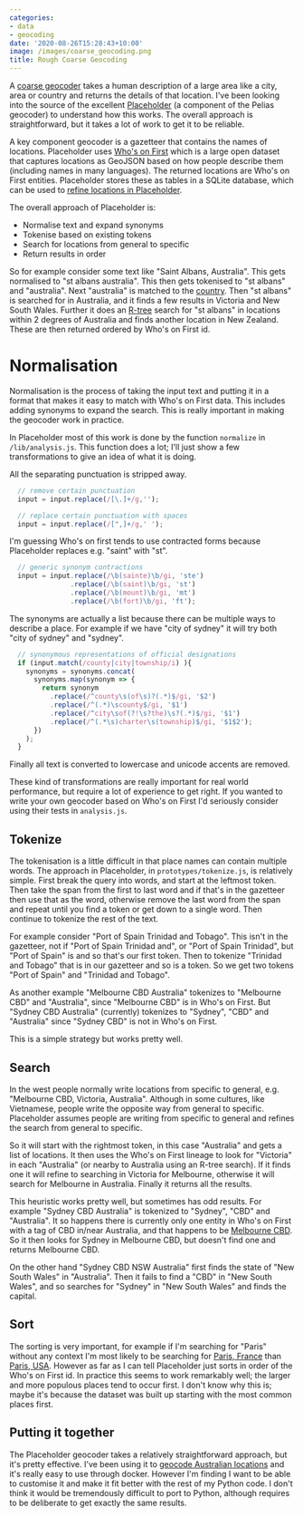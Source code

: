 ```yaml
---
categories:
- data
- geocoding
date: '2020-08-26T15:28:43+10:00'
image: /images/coarse_geocoding.png
title: Rough Coarse Geocoding
---
```


A [coarse geocoder](/coarse-geocoding) takes a human description of a large area like a city, area or country and returns the details of that location.
I've been looking into the source of the excellent [Placeholder](https://github.com/pelias/placeholder) (a component of the Pelias geocoder) to understand how this works.
The overall approach is straightforward, but it takes a lot of work to get it to be reliable.

A key component geocoder is a gazetteer that contains the names of locations.
Placeholder uses [Who's on First](https://whosonfirst.org/) which is a large open dataset that captures locations as GeoJSON based on how people describe them (including names in many languages).
The returned locations are Who's on First entities.
Placeholder stores these as tables in a SQLite database, which can be used to [refine locations in Placeholder](/placeholder-refining-location).

The overall approach of Placeholder is:

* Normalise text and expand synonyms
* Tokenise based on existing tokens
* Search for locations from general to specific
* Return results in order

So for example consider some text like "Saint Albans, Australia".
This gets normalised to "st albans australia".
This then gets tokenised to "st albans" and "australia".
Next "australia" is matched to the [country](https://spelunker.whosonfirst.org/id/85632793/).
Then "st albans" is searched for in Australia, and it finds a few results in Victoria and New South Wales.
Further it does an [R-tree](https://en.wikipedia.org/wiki/R-tree) search for "st albans" in locations within 2 degrees of Australia and finds another location in New Zealand.
These are then returned ordered by Who's on First id.


# Normalisation

Normalisation is the process of taking the input text and putting it in a format that makes it easy to match with Who's on First data.
This includes adding synonyms to expand the search.
This is really important in making the geocoder work in practice.

In Placeholder most of this work is done by the function `normalize` in `/lib/analysis.js`.
This function does a lot; I'll just show a few transformations to give an idea of what it is doing.


All the separating punctuation is stripped away.

```js
  // remove certain punctuation
  input = input.replace(/[\.]+/g,'');

  // replace certain punctuation with spaces
  input = input.replace(/[",]+/g,' ');
```

I'm guessing Who's on first tends to use contracted forms because Placeholder replaces e.g. "saint" with "st".

```js
  // generic synonym contractions
  input = input.replace(/\b(sainte)\b/gi, 'ste')
               .replace(/\b(saint)\b/gi, 'st')
               .replace(/\b(mount)\b/gi, 'mt')
               .replace(/\b(fort)\b/gi, 'ft');
```

The synonyms are actually a list because there can be multiple ways to describe a place.
For example if we have "city of sydney" it will try both "city of sydney" and "sydney".

```js
  // synonymous representations of official designations
  if (input.match(/county|city|township/i) ){
    synonyms = synonyms.concat(
      synonyms.map(synonym => {
        return synonym
          .replace(/^county\s(of\s)?(.*)$/gi, '$2')
          .replace(/^(.*)\scounty$/gi, '$1')
          .replace(/^city\sof(?!\s?the)\s?(.*)$/gi, '$1')
          .replace(/^(.*\s)charter\s(township)$/gi, '$1$2');
      })
    );
  }
```

Finally all text is converted to lowercase and unicode accents are removed.

These kind of transformations are really important for real world performance, but require a lot of experience to get right.
If you wanted to write your own geocoder based on Who's on First I'd seriously consider using their tests in `analysis.js`.

## Tokenize

The tokenisation is a little difficult in that place names can contain multiple words.
The approach in Placeholder, in `prototypes/tokenize.js`, is relatively simple.
First break the query into words, and start at the leftmost token.
Then take the span from the first to last word and if that's in the gazetteer then use that as the word, otherwise remove the last word from the span and repeat until you find a token or get down to a single word.
Then continue to tokenize the rest of the text.

For example consider "Port of Spain Trinidad and Tobago".
This isn't in the gazetteer, not if "Port of Spain Trinidad and", or "Port of Spain Trinidad", but "Port of Spain" is and so that's our first token.
Then to tokenize "Trinidad and Tobago" that is in our gazetteer and so is a token.
So we get two tokens "Port of Spain" and "Trinidad and Tobago".

As another example "Melbourne CBD Australia" tokenizes to "Melbourne CBD" and "Australia", since "Melbourne CBD" is in Who's on First.
But "Sydney CBD Australia" (currently) tokenizes to "Sydney", "CBD" and "Australia" since "Sydney CBD" is not in Who's on First.

This is a simple strategy but works pretty well.

## Search

In the west people normally write locations from specific to general, e.g. "Melbourne CBD, Victoria, Australia".
Although in some cultures, like Vietnamese, people write the opposite way from general to specific.
Placeholder assumes people are writing from specific to general and refines the search from general to specific.

So it will start with the rightmost token, in this case "Australia" and gets a list of locations.
It then uses the Who's on First lineage to look for "Victoria" in each "Australia" (or nearby to Australia using an R-tree search).
If it finds one it will refine to searching in Victoria for Melbourne, otherwise it will search for Melbourne in Australia.
Finally it returns all the results.

This heuristic works pretty well, but sometimes has odd results.
For example "Sydney CBD Australia" is tokenized to "Sydney", "CBD" and "Australia".
It so happens there is currently only one entity in Who's on First with a tag of CBD in/near Australia, and that happens to be [Melbourne CBD](https://spelunker.whosonfirst.org/id/85782343/).
So it then looks for Sydney in Melbourne CBD, but doesn't find one and returns Melbourne CBD.

On the other hand "Sydney CBD NSW Australia" first finds the state of "New South Wales" in "Australia".
Then it fails to find a "CBD" in "New South Wales", and so searches for "Sydney" in "New South Wales" and finds the capital.

## Sort

The sorting is very important, for example if I'm searching for "Paris" without any context I'm most likely to be searching for [Paris, France](https://spelunker.whosonfirst.org/id/85683497/) than [Paris, USA](https://spelunker.whosonfirst.org/id/101725293/).
However as far as I can tell Placeholder just sorts in order of the Who's on First id.
In practice this seems to work remarkably well; the larger and more populous places tend to occur first.
I don't know why this is; maybe it's because the dataset was built up starting with the most common places first.

## Putting it together

The Placeholder geocoder takes a relatively straightforward approach, but it's pretty effective.
I've been using it to [geocode Australian locations](/placeholder-australia) and it's really easy to use through docker.
However I'm finding I want to be able to customise it and make it fit better with the rest of my Python code.
I don't think it would be tremendously difficult to port to Python, although requires to be deliberate to get exactly the same results.